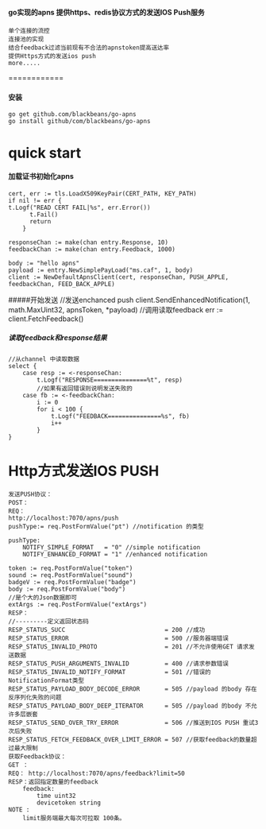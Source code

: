 #### go实现的apns 提供https、redis协议方式的发送IOS Push服务
    单个连接的流控
    连接池的实现
    结合feedback过滤当前现有不合法的apnstoken提高送达率
    提供Https方式的发送ios push
    more.....

============
#### 安装
    go get github.com/blackbeans/go-apns
    go install github/com/blackbeans/go-apns

quick start
============

#### 加载证书初始化apns
    cert, err := tls.LoadX509KeyPair(CERT_PATH, KEY_PATH)
    if nil != err {
    t.Logf("READ CERT FAIL|%s", err.Error())
		  t.Fail()
		  return
		}

	responseChan := make(chan entry.Response, 10)
	feedbackChan := make(chan entry.Feedback, 1000)

	body := "hello apns"
	payload := entry.NewSimplePayLoad("ms.caf", 1, body)
	client := NewDefaultApnsClient(cert, responseChan, PUSH_APPLE, feedbackChan, FEED_BACK_APPLE)
	
	
#####开始发送
	//发送enchanced push
	client.SendEnhancedNotification(1, math.MaxUint32, apnsToken, *payload)
	//调用读取feedback
	err := client.FetchFeedback()
	
##### 读取feedback和response结果

	//从channel 中读取数据
	select {
		case resp := <-responseChan:
			t.Logf("RESPONSE===============%t", resp)
			//如果有返回错误则说明发送失败的
		case fb := <-feedbackChan:
			i := 0
			for i < 100 {
				t.Logf("FEEDBACK===============%s", fb)
				i++
			}
	}
	
	

Http方式发送IOS PUSH
===================
    发送PUSH协议：
    POST：
    REQ：
    http://localhost:7070/apns/push
    pushType:= req.PostFormValue("pt") //notification 的类型

    pushType:
        NOTIFY_SIMPLE_FORMAT   = "0" //simple notification
        NOTIFY_ENHANCED_FORMAT = "1" //enhanced notification 

    token := req.PostFormValue("token") 
    sound := req.PostFormValue("sound")
    badgeV := req.PostFormValue("badge")
    body := req.PostFormValue("body")
    //是个大的Json数据即可
    extArgs := req.PostFormValue("extArgs")
    RESP：
    //---------定义返回状态码
    RESP_STATUS_SUCC                            = 200 //成功
    RESP_STATUS_ERROR                           = 500 //服务器端错误
    RESP_STATUS_INVALID_PROTO                   = 201 //不允许使用GET 请求发送数据
    RESP_STATUS_PUSH_ARGUMENTS_INVALID          = 400 //请求参数错误
    RESP_STATUS_INVALID_NOTIFY_FORMAT           = 501 //错误的NotificationFormat类型
    RESP_STATUS_PAYLOAD_BODY_DECODE_ERROR       = 505 //payload 的body 存在反序列化失败的问题
    RESP_STATUS_PAYLOAD_BODY_DEEP_ITERATOR      = 505 //payload 的body 不允许多层嵌套
    RESP_STATUS_SEND_OVER_TRY_ERROR             = 506 //推送到IOS PUSH 重试3次后失败
    RESP_STATUS_FETCH_FEEDBACK_OVER_LIMIT_ERROR = 507 //获取feedback的数量超过最大限制
    获取Feedback协议：
    GET ：
    REQ： http://localhost:7070/apns/feedback?limit=50
    RESP：返回指定数量的feedback 
        feedback: 
            time uint32
            devicetoken string
    NOTE :
        limit服务端最大每次可拉取 100条。








